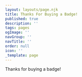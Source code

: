 ```yaml
---
layout: layouts/page.njk
title: Thanks For Buying a Badge!
published: true
description: ''
tags: pages
ogImage: ''
navGroup: ''
navTitle: ''
order: null
icon: ''
_template: page
---
```


Thanks for buying a badge!
